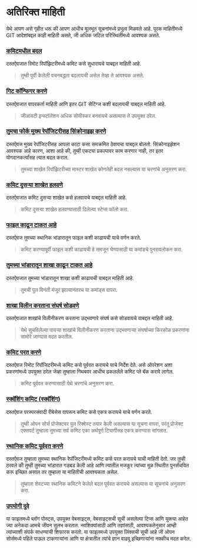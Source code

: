 # अतिरिक्त माहिती

येथे आपण असे गृहीत धरू की आपण आधीच मूलभूत सूचनांमध्ये प्रभुत्व मिळवले आहे. पूरक माहितीमध्ये GIT आदेशांबद्दल काही माहिती असते, जी अधिक जटिल परिस्थितींमध्ये आवश्यक असते.

### [कमिटमधील बदल](amending-a-commit.md)
दस्तऐवजात रिमोट रिपॉझिटरीमध्ये कमिट कसे सुधारायचे याबद्दल माहिती आहे.
> तुम्ही पूर्वी केलेली वचनबद्धता बदलायची असेल तेव्हा ते आवश्यक असते.

### [गिट कॉन्फिगर करणे](configuring-git.md)
दस्तऐवजात वापरकर्ता माहिती आणि इतर GIT सेटिंग्ज कशी बदलायची याबद्दल माहिती आहे.
> जीआयटी इन्स्टॉलेशन अधिक सोयीस्कर बनवायचे असल्यास ते उपयुक्त ठरेल.

### [तुमचा फोर्क मुख्य रेपॉजिटरीसह सिंक्रोनाइझ करणे](keeping-your-fork-synced-with-this-repository.md)
दस्तऐवज मुख्य रेपॉजिटरीसह आपला काटा कसा समक्रमित ठेवायचा याबद्दल बोलतो. सिंक्रोनाइझेशन आवश्यक आहे कारण, आशा आहे की, तुम्ही एकट्या प्रकल्पावर काम करणार नाही, तर इतर योगदानकर्त्यांसह त्यात बदल कराल.
> तुमच्या शाखेत रिपॉझिटरीच्या मास्टर शाखेत कोणतेही बदल नसल्यास या चरणांचे अनुसरण करा.

### [कमिट दुसऱ्या शाखेत हलवणे](moving-a-commit-to-a-different-branch.md)
दस्तऐवजात कमिट दुसर्‍या शाखेत कसे हलवायचे याबद्दल माहिती आहे.
> कमिट दुसर्‍या शाखेत हलवण्यासाठी दिलेल्या स्टेप्स फॉलो करा.

### [फाइल काढून टाकत आहे](removing-a-file.md)
दस्तऐवज तुमच्या स्थानिक भांडारातून फाइल कशी काढायची याचे वर्णन करते.
> कमिट करण्यापूर्वी फाइल कशी काढायची हे समजून घेण्यासाठी या कमांडचे पुनरावलोकन करा.

### [तुमच्या भांडारातून शाखा काढून टाकत आहे](removing-branch-from-your-repository.md)
दस्तऐवजात तुमच्या भांडारातून शाखा कशी काढायची याबद्दल माहिती आहे.
> तुमची पुल विनंती मंजूर झाल्यानंतरच या कमांड्स वापरा.

### [शाखा विलीन करताना संघर्ष सोडवणे](resolving-merge-conflicts.md)
दस्तऐवजात शाखांचे विलीनीकरण करताना उद्भवणारे संघर्ष कसे सोडवायचे याबद्दल माहिती आहे.
> येथे सुचविलेल्या पायर्‍या शाखांचे विलीनीकरण करताना उद्भवणाऱ्या संघर्षाच्या किरकोळ प्रकरणांना सामोरे जाण्यास मदत करतील.

### [कमिट परत करणे](reverting-a-commit.md)
दस्तऐवज रिमोट रिपॉजिटरीमध्ये कमिट कसे पूर्ववत करायचे याचे निर्देश देते. असे ऑपरेशन अशा प्रकरणांमध्ये उपयुक्त ठरेल जेव्हा तुम्हाला गिथबवर आधीच ढकललेले कमिट प्ले बॅक करावे लागेल.
> कमिट पूर्ववत करण्यासाठी येथे चरणांचे अनुसरण करा.

### [स्क्वॅशिंग कमिट (स्क्वॅशिंग)](squashing-commits.md)
दस्तऐवज परस्परसंवादी रीबेसेस वापरून कमिट कसे एकत्र करायचे याचे वर्णन करते.
> तुम्ही ओपन सोर्स प्रोजेक्टवर पुल रिक्वेस्ट तयार केली असल्यास या सूचना वापरा, परंतु प्रोजेक्ट एक्सपर्ट तुम्हाला तुमच्या सर्व कमिट एका अर्थपूर्ण टिप्पणीसह एकत्र करण्यास सांगतात.

### [स्थानिक कमिट पूर्ववत करणे](undoing-a-commit.md)
दस्तऐवज तुम्हाला तुमच्या स्थानिक रेपॉजिटरीमध्ये कमिट कसे परत करायचे याची माहिती देतो. जर तुम्ही ठरवले की तुम्ही तुमच्या भांडारात गडबड केली आहे आणि त्यातील मजकूर त्यांच्या मूळ स्थितीत पुनर्संचयित करू इच्छित असाल तर तुम्हाला या माहितीची आवश्यकता असेल.
> तुम्हाला शेवटच्या स्थानिक कमिटने केलेले बदल पूर्ववत करायचे असल्यास या सूचनांचे अनुसरण करा.

### [उपयोगी दुवे](उपयोगी-लिंक-फॉर-further-learning.md)
या फाइलमध्ये ब्लॉग पोस्ट्स, उपयुक्त वेबसाइट्स, वेबसाइट्सची सूची असलेल्या टिप्स आणि युक्त्या आहेत ज्या अनेकदा आमचे जीवन सुलभ करतात. नवशिक्यांसाठी आणि तज्ञांसाठी, आवश्यकतेनुसार आम्ही त्यांच्याशी संपर्क साधण्याची शिफारस करतो. या फाइलमध्ये उपयुक्त लिंक्सची सूची आहे जी ओपन सोर्समध्ये पहिले पाऊल टाकणाऱ्यांना आणि या क्षेत्रातील त्यांचे ज्ञान वाढवू इच्छिणाऱ्यांना नक्कीच मदत करेल.
